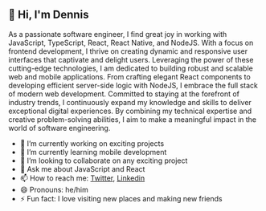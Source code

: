 ## 👋 Hi, I'm Dennis

As a passionate software engineer, I find great joy in working with JavaScript, TypeScript, React, React Native, and NodeJS. With a focus on frontend development, I thrive on creating dynamic and responsive user interfaces that captivate and delight users. Leveraging the power of these cutting-edge technologies, I am dedicated to building robust and scalable web and mobile applications. From crafting elegant React components to developing efficient server-side logic with NodeJS, I embrace the full stack of modern web development. Committed to staying at the forefront of industry trends, I continuously expand my knowledge and skills to deliver exceptional digital experiences. By combining my technical expertise and creative problem-solving abilities, I aim to make a meaningful impact in the world of software engineering.

- 🔭 I’m currently working on exciting projects
- 🌱 I’m currently learning mobile development
- 👯 I’m looking to collaborate on any exciting project
- 💬 Ask me about JavaScript and React
- 📫 How to reach me: [Twitter](https://twitter.com/denniman), [Linkedin](https://www.linkedin.com/in/dennis-terna/)
- 😄 Pronouns: he/him
- ⚡ Fun fact: I love visiting new places and making new friends

<!--
**Denniman/Denniman** is a ✨ _special_ ✨ repository because its `README.md` (this file) appears on your GitHub profile.

Here are some ideas to get you started:

- 🔭 I’m currently working on ...
- 🌱 I’m currently learning ...
- 👯 I’m looking to collaborate on ...
- 🤔 I’m looking for help with ...
- 💬 Ask me about ...
- 📫 How to reach me: ...
- 😄 Pronouns: ...
- ⚡ Fun fact: ...
-->

